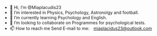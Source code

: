 - 👋 Hi, I’m @Miaplacudis23
- 👀 I’m interested in Physics, Psychology, Astronolgy and football.
- 🌱 I’m currently learning Psychology and English.
- 💞️ I’m looking to collaborate on Programmes for psychological tests.
- 📫 How to reach me Send E-mail to me:　miaplacidus23@outlook.com

<!---
Miaplacudis23/Miaplacudis23 is a ✨ special ✨ repository because its `README.md` (this file) appears on your GitHub profile.
You can click the Preview link to take a look at your changes.
--->
